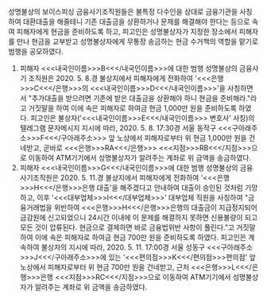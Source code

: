 성명불상의 보이스피싱 금융사기조직원들은 불특정 다수인을 상대로 금융기관을 사칭하여 대환대출을 해줄테니 기존 대출금을 상환하거나 문제를 해결해야 한다는 등으로 속여 피해자에게 현금을 준비하도록 하고, 피고인은 성명불상자가 지정한 장소에서 피해자를 만나 현금을 교부받고 성명불상자에게 무통장 송금하는 현금 수거책의 역할을 맡기로 범행을 공모하였다.
1. 피해자 <<<내국인이름>>>B<<</내국인이름>>>에 대한 범행
성명불상의 금융사기 조직원은 2020. 5. 8.경 불상지에서 피해자에게 전화하여 '<<<은행>>>C<<</은행>>>의 <<<내국인이름>>>D<<</내국인이름>>>'을 사칭하면서 "추가대출을 받으려면 기존에 받은 대출금을 상환해야 하니 현금을 준비해라."라고 거짓말을 하여 이에 속은 피해자로 하여금 현금 1,000만 원을 준비하도록 하였다.
피고인은 불상자('<<<내국인이름>>>E<<</내국인이름>>> 변호사' 사칭)의 텔레그램 문자메시지 지시에 따라, 2020. 5. 8. 17:30경 서울 동작구 <<<구아래주소>>>F<<</구아래주소>>> 앞 노상에서 피해자로부터 위 현금 1,000만 원을 건네받고, 곧바로 <<<은행>>>RA<<</은행>>> <<<지점>>>RB<<</지점>>>으로 이동하여 ATM기기에서 성명불상자가 알려주는 계좌로 위 금액을 송금하였다.
2. 피해자 <<<내국인이름>>>G<<</내국인이름>>>에 대한 범행
성명불상의 금융사기조직원은 2020. 5. 11.경 불상지에서 피해자에게 전화하여 '<<<은행>>>H<<</은행>>>은행 대출'을 해주겠다고 안내하여 대출이 승인된 것처럼 기망하고, 이후 '<<<대부업체>>>I<<</대부업체>>>' 대부업체 직원을 사칭하여 "금융거래법을 위반하여 <<<은행>>>H<<</은행>>>은행의 대출금이 지급정지되어 금감원에 신고되었으니 24시간 이내에 이 문제를 해결하지 못하면 신용불량이 되고 모든 것이 압류된다. 현금으로 결제하면 바로 금융법위반 사항이 풀린다."고 거짓말하여 이에 속은 피해자로 하여금 현금 700만 원을 준비하도록 하였다.
피고인은 계속하여 불상자의 지시에 따라, 2020. 5. 11. 17:00경 서울 성동구 <<<구아래주소>>>J<<</구아래주소>>>에 있는 '<<<편의점>>>K<<</편의점>>>편의점' 앞 노상에서 피해자로부터 위 현금 700만 원을 건네받고, 근처 <<<은행>>>L<<</은행>>>은행 <<<지점>>>RC<<</지점>>>으로 이동하여 ATM기기에서 성명불상자가 알려주는 계좌로 위 금액을 송금하였다.